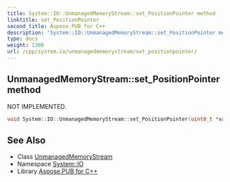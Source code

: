 ```yaml
---
title: System::IO::UnmanagedMemoryStream::set_PositionPointer method
linktitle: set_PositionPointer
second_title: Aspose.PUB for C++
description: 'System::IO::UnmanagedMemoryStream::set_PositionPointer method. NOT IMPLEMENTED in C++.'
type: docs
weight: 1300
url: /cpp/system.io/unmanagedmemorystream/set_positionpointer/
---
```

## UnmanagedMemoryStream::set_PositionPointer method


NOT IMPLEMENTED.

```cpp
void System::IO::UnmanagedMemoryStream::set_PositionPointer(uint8_t *value)
```

## See Also

* Class [UnmanagedMemoryStream](../)
* Namespace [System::IO](../../)
* Library [Aspose.PUB for C++](../../../)
